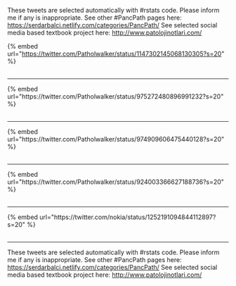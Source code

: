 

These tweets are selected automatically with #rstats code. Please inform me if any is inappropriate.
See other #PancPath pages here: https://serdarbalci.netlify.com/categories/PancPath/ 
See selected social media based textbook project here: http://www.patolojinotlari.com/

{% embed url="https://twitter.com/Patholwalker/status/1147302145068130305?s=20" %}<br>
<br>
<hr>
{% embed url="https://twitter.com/Patholwalker/status/975272480896991232?s=20" %}<br>
<br>
<hr>
{% embed url="https://twitter.com/Patholwalker/status/974909606475440128?s=20" %}<br>
<br>
<hr>
{% embed url="https://twitter.com/Patholwalker/status/924003366627188736?s=20" %}<br>
<br>
<hr>
{% embed url="https://twitter.com/nokia/status/1252191094844112897?s=20" %}<br>
<br>
<hr>


These tweets are selected automatically with #rstats code. Please inform me if any is inappropriate.
See other #PancPath pages here: https://serdarbalci.netlify.com/categories/PancPath/ 
See selected social media based textbook project here: http://www.patolojinotlari.com/
